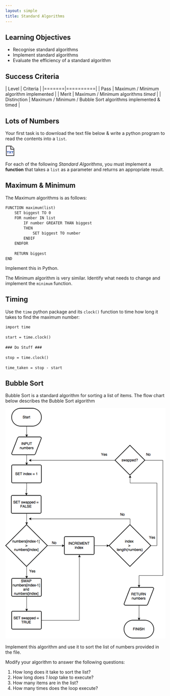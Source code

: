 ```yaml
---
layout: simple
title: Standard Algorithms
---
```


## Learning Objectives

* Recognise standard algorithms
* Implement standard algorithms
* Evaluate the efficiency of a standard algorithm

## Success Criteria

| Level | Criteria |
|=======|==========|
| Pass  | Maximum / Minimum algorithm implemented |
| Merit | Maximum / Minimum algorithms *timed* |
| Distinction | Maximum / Minimum / Bubble Sort algorithms implemented & timed |


## Lots of Numbers

Your first task is to download the text file below & write a python program to read the contents into a `list`.

[![Numbers.txt](resources/txticon.png)](resources/numbers.txt)

For each of the following *Standard Algorithms*, you must implement a **function** that takes a `list` as a parameter and returns an appropriate result.

## Maximum & Minimum

The Maximum algorithms is as follows:

```
FUNCTION maximum(list)
    SET biggest TO 0
    FOR number IN list
        IF number GREATER THAN biggest
        THEN
            SET biggest TO number
        ENDIF
    ENDFOR
    
    RETURN biggest
END
```

Implement this in Python.

The Minimum algorithm is very similar. Identify what needs to change and implement the `minimum` function.

## Timing

Use the `time` python package and its `clock()` function to time how long it takes to find the maximum number:

```
import time

start = time.clock()

### Do Stuff ###

stop = time.clock()

time_taken = stop - start
```

## Bubble Sort

Bubble Sort is a standard algorithm for sorting a list of items. The flow chart below describes the Bubble Sort algorithm

![Bubble Sort Flowchart](resources/BubbleSort.png)

Implement this algorithm and use it to sort the list of numbers provided in the file.

Modify your algorithm to answer the following questions:

1. How long does it take to sort the list?
2. How long does *1 loop* take to execute?
2. How many items are in the list?
3. How many times does the loop execute?